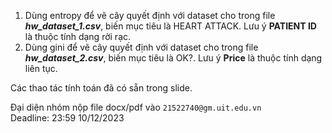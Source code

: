 1. Dùng entropy để vẽ cây quyết định với dataset cho trong file ***hw_dataset_1.csv***, biến mục tiêu là HEART ATTACK. Lưu ý **PATIENT ID** là thuộc tính dạng rời rạc.
2. Dùng gini để vẽ cây quyết định với dataset cho trong file ***hw_dataset_2.csv***, biến mục tiêu là OK?. Lưu ý **Price** là thuộc tính dạng liên tục.

Các thao tác tính toán đã có sẵn trong slide.

Đại diện nhóm nộp file docx/pdf vào `21522740@gm.uit.edu.vn`  
Deadline: 23:59 10/12/2023
